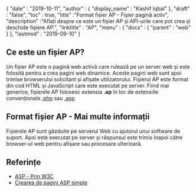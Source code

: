 {
  "date" : "2019-10-11",
  "author" : {
    "display_name" : "Kashif Iqbal"
},
  "draft" : "false",
  "toc" : true,
  "title" :"Format fișier AP - Fișier pagină activ",
  "description" :"Aflați despre ce este un fișier AP și API-urile care pot crea și deschide fișiere AP.",
  "linktitle" : "AP",
  "menu" : {
    "docs" : {
      "parent" : "web"
}
},
  "lastmod" : "2019-09-10"
}

## Ce este un fișier AP?

Un fișier AP este o pagină web activă care rulează pe un server web și este folosită pentru a crea pagini web dinamice. Aceste pagini web sunt apoi trimise browserului solicitant și afișate utilizatorului. Fișierul AP este format din cod HTML și JavaScript care este executat pe server. Fiind mai generice, fișierele AP folosesc extensia **.ap** în loc de extensiile convenționale [.php](/ro/programming/php/) sau [.asp](/ro/web/asp/).

## Format fișier AP - Mai multe informații

Fișierele AP sunt găzduite pe serverul Web cu ajutorul unui software de suport. Apoi este executat pe server și răspunsul este trimis înapoi către browser-ul web pentru afișare sau procesare ulterioară.

## Referințe

* [ASP - Prin W3C](https://www.w3schools.com/asp/default.asp)
* [Crearea de pagini ASP simple](https://learn.microsoft.com/en-us/previous-versions/iis/6.0-sdk/ms524741(v=vs.90))

